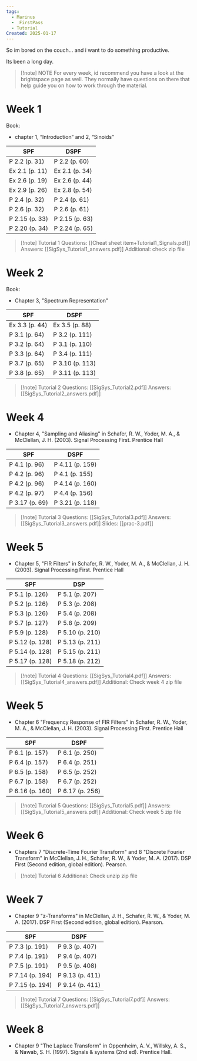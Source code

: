 ```yaml
---
tags:
  - Marinus
  - _FirstPass
  - Tutorial
Created: 2025-01-17
---
```

So im bored on the couch… and i want to do something productive.

Its been a long day. 

> [!note] NOTE
> For every week, id recommend you have a look at the brightspace page as well. They normally have questions on there that help guide you on how to work through the material. 
	
# Week 1

Book:
- chapter 1, “Introduction”  and 2, “Sinoids” 

| SPF            | DSPF           |
| -------------- | -------------- |
| P 2.2 (p. 31)  | P 2.2 (p. 60)  |
| Ex 2.1 (p. 11) | Ex 2.1 (p. 34) |
| Ex 2.6 (p. 19) | Ex 2.6 (p. 44) |
| Ex 2.9 (p. 26) | Ex 2.8 (p. 54) |
| P 2.4 (p. 32)  | P 2.4 (p. 61)  |
| P 2.6 (p. 32)  | P 2.6 (p. 61)  |
| P 2.15 (p. 33) | P 2.15 (p. 63) |
| P 2.20 (p. 34) | P 2.24 (p. 65) |
> [!note] Tutorial 1
> Questions: [[Cheat sheet item+Tutorial1_Signals.pdf]]
> Answers: [[SigSys_Tutorial1_answers.pdf]]
> Additional: check zip file

# Week 2

Book:
- Chapter 3, "Spectrum Representation"

| SPF            | DSPF            |
| -------------- | --------------- |
| Ex 3.3 (p. 44) | Ex 3.5 (p. 88)  |
| P 3.1 (p. 64)  | P 3.2 (p. 111)  |
| P 3.2 (p. 64)  | P 3.1 (p. 110)  |
| P 3.3 (p. 64)  | P 3.4 (p. 111)  |
| P 3.7 (p. 65)  | P 3.10 (p. 113) |
| P 3.8 (p. 65)  | P 3.11 (p. 113) |
> [!note] Tutorial 2
> Questions: [[SigSys_Tutorial2.pdf]]
> Answers: [[SigSys_Tutorial2_answers.pdf]]

# Week 4

- Chapter 4, "Sampling and Aliasing" in Schafer, R. W., Yoder, M. A., & McClellan, J. H. (2003). Signal Processing First. Prentice Hall

| SPF            | DSPF            |
| -------------- | --------------- |
| P 4.1 (p. 96)  | P 4.11 (p. 159) |
| P 4.2 (p. 96)  | P 4.1 (p. 155)  |
| P 4.2 (p. 96)  | P 4.14 (p. 160) |
| P 4.2 (p. 97)  | P 4.4 (p. 156)  |
| P 3.17 (p. 69) | P 3.21 (p. 118) |
> [!note] Tutorial 3
> Questions: [[SigSys_Tutorial3.pdf]]
> Answers: [[SigSys_Tutorial3_answers.pdf]]
> Slides: [[prac-3.pdf]]

# Week 5

- Chapter 5, "FIR Filters" in Schafer, R. W., Yoder, M. A., & McClellan, J. H. (2003). Signal Processing First. Prentice Hall

| SPF             | DSP             |
|------------------|-----------------|
| P 5.1 (p. 126)  | P 5.1 (p. 207)  |
| P 5.2 (p. 126)  | P 5.3 (p. 208)  |
| P 5.3 (p. 126)  | P 5.4 (p. 208)  |
| P 5.7 (p. 127)  | P 5.8 (p. 209)  |
| P 5.9 (p. 128)  | P 5.10 (p. 210) |
| P 5.12 (p. 128) | P 5.13 (p. 211) |
| P 5.14 (p. 128) | P 5.15 (p. 211) |
| P 5.17 (p. 128) | P 5.18 (p. 212) |
> [!note] Tutorial 4
> Questions: [[SigSys_Tutorial4.pdf]]
> Answers: [[SigSys_Tutorial4_answers.pdf]]
> Additional: Check week 4 zip file


# Week 5

- Chapter 6 "Frequency Response of FIR Filters" in Schafer, R. W., Yoder, M. A., & McClellan, J. H. (2003). Signal Processing First. Prentice Hall

| SPF             | DSPF            |
|------------------|-----------------|
| P 6.1 (p. 157)  | P 6.1 (p. 250)  |
| P 6.4 (p. 157)  | P 6.4 (p. 251)  |
| P 6.5 (p. 158)  | P 6.5 (p. 252)  |
| P 6.7 (p. 158)  | P 6.7 (p. 252)  |
| P 6.16 (p. 160) | P 6.17 (p. 256) |
> [!note] Tutorial 5
> Questions: [[SigSys_Tutorial5.pdf]]
> Answers: [[SigSys_Tutorial5_answers.pdf]]
> Additional: Check week 5 zip file


# Week 6

- Chapters 7 "Discrete-Time Fourier Transform" and 8 "Discrete Fourier Transform" in McClellan, J. H., Schafer, R. W., & Yoder, M. A. (2017). DSP First (Second edition, global edition). Pearson.

> [!note] Tutorial 6
> Additional: Check unzip zip file


# Week 7

- Chapter 9 "z-Transforms" in McClellan, J. H., Schafer, R. W., & Yoder, M. A. (2017). DSP First (Second edition, global edition). Pearson.

| SPF             | DSPF            |
|------------------|-----------------|
| P 7.3 (p. 191)  | P 9.3 (p. 407)  |
| P 7.4 (p. 191)  | P 9.4 (p. 407)  |
| P 7.5 (p. 191)  | P 9.5 (p. 408)  |
| P 7.14 (p. 194) | P 9.13 (p. 411) |
| P 7.15 (p. 194) | P 9.14 (p. 411) |

> [!note] Tutorial 7
> Questions: [[SigSys_Tutorial7.pdf]]
> Answers: [[SigSys_Tutorial7_answers.pdf]]


# Week 8

- Chapter 9 "The Laplace Transform" in Oppenheim, A. V., Willsky, A. S.,  & Nawab, S. H. (1997). Signals & systems (2nd ed). Prentice Hall.
